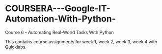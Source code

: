 # COURSERA---Google-IT-Automation-With-Python-
Course 6 - Automating Real-World Tasks With Python 

This contains course assignments  for week 1, week 2, week 3, week 4 with Quicklabs. 

